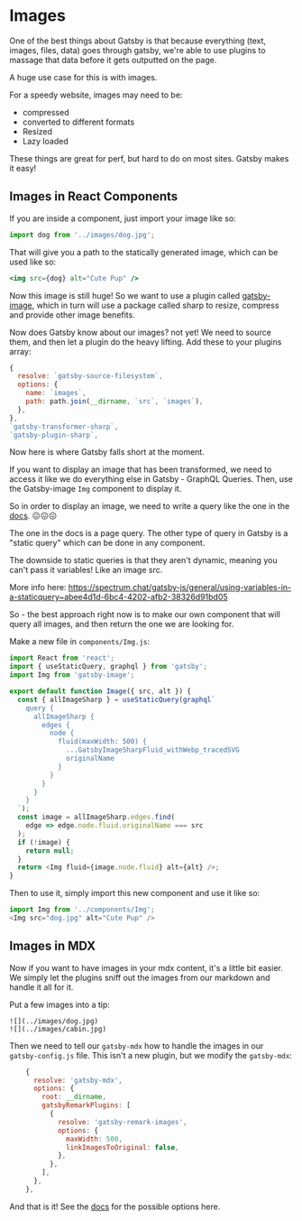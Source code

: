 # Images

One of the best things about Gatsby is that because everything (text, images, files, data) goes through gatsby, we're able to use plugins to massage that data before it gets outputted on the page.

A huge use case for this is with images.

For a speedy website, images may need to be:

* compressed
* converted to different formats
* Resized
* Lazy loaded

These things are great for perf, but hard to do on most sites. Gatsby makes it easy!


## Images in React Components

If you are inside a component, just import your image like so:

```js
import dog from '../images/dog.jpg';
```

That will give you a path to the statically generated image, which can be used like so:

```jsx
<img src={dog} alt="Cute Pup" />
```

Now this image is still huge! So we want to use a plugin called [gatsby-image](https://www.gatsbyjs.org/packages/gatsby-image/), which in turn will use a package called sharp to resize, compress and provide other image benefits.

Now does Gatsby know about our images? not yet! We need to source them, and then let a plugin do the heavy lifting. Add these to your plugins array:

```js
{
  resolve: `gatsby-source-filesystem`,
  options: {
    name: `images`,
    path: path.join(__dirname, `src`, `images`),
  },
},
`gatsby-transformer-sharp`,
`gatsby-plugin-sharp`,
```

Now here is where Gatsby falls short at the moment.

If you want to display an image that has been transformed, we need to access it like we do everything else in Gatsby - GraphQL Queries. Then, use the Gatsby-image `Img` component to display it.

So in order to display an image, we need to write a query like the one in the [docs](https://www.gatsbyjs.org/packages/gatsby-image/). 😖😖😖

The one in the docs is a page query. The other type of query in Gatsby is a "static query" which can be done in any component.

The downside to static queries is that they aren't dynamic, meaning you can't pass it variables! Like an image src.

More info here: <https://spectrum.chat/gatsby-js/general/using-variables-in-a-staticquery~abee4d1d-6bc4-4202-afb2-38326d91bd05>

So - the best approach right now is to make our own component that will query all images, and then return the one we are looking for.

Make a new file in `components/Img.js`:

```js
import React from 'react';
import { useStaticQuery, graphql } from 'gatsby';
import Img from 'gatsby-image';

export default function Image({ src, alt }) {
  const { allImageSharp } = useStaticQuery(graphql`
    query {
      allImageSharp {
        edges {
          node {
            fluid(maxWidth: 500) {
              ...GatsbyImageSharpFluid_withWebp_tracedSVG
              originalName
            }
          }
        }
      }
    }
  `);
  const image = allImageSharp.edges.find(
    edge => edge.node.fluid.originalName === src
  );
  if (!image) {
    return null;
  }
  return <Img fluid={image.node.fluid} alt={alt} />;
}
```

Then to use it, simply import this new component and use it like so:

```js
import Img from '../components/Img';
<Img src="dog.jpg" alt="Cute Pup" />
```

## Images in MDX

Now if you want to have images in your mdx content, it's a little bit easier. We simply let the plugins sniff out the images from our markdown and handle it all for it.

Put a few images into a tip:

```mdx
![](../images/dog.jpg)
![](../images/cabin.jpg)
```

Then we need to tell our `gatsby-mdx` how to handle the images in our `gatsby-config.js` file. This isn't a new plugin, but we modify the `gatsby-mdx`:

```js
    {
      resolve: 'gatsby-mdx',
      options: {
        root: __dirname,
        gatsbyRemarkPlugins: [
          {
            resolve: 'gatsby-remark-images',
            options: {
              maxWidth: 500,
              linkImagesToOriginal: false,
            },
          },
        ],
      },
    },
```

And that is it! See the [docs](https://github.com/gatsbyjs/gatsby/tree/master/packages/gatsby-remark-images#options) for the possible options here.
